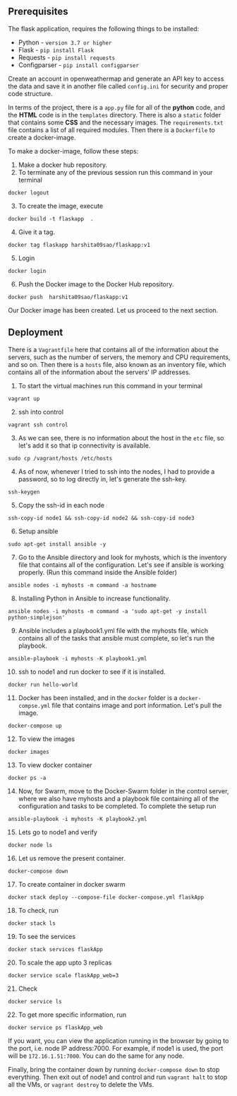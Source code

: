
## Prerequisites
The flask application, requires the following things to be installed:
- Python - `version 3.7 or higher`
- Flask - `pip install Flask`
- Requests - `pip install requests`
- Configparser - `pip install configparser`

Create an account in openweathermap and generate an API key to access the data and save it in another file called `config.ini` for security and proper code structure.

In terms of the project, there is a `app.py` file for all of the **python** code, and the **HTML** code is in the `templates` directory.
There is also a `static` folder that contains some **CSS** and the necessary images. The `requirements.txt` file contains a list of all required modules. Then there is a `Dockerfile` to create a docker-image.

To make a docker-image, follow these steps:
1. Make a docker hub repository.
2. To terminate any of the previous session run this command in your terminal 
  ```
  docker logout
  ```
 3. To create the image, execute
  ```
  docker build -t flaskapp  .
  ```
 4. Give it a tag.
  ```
  docker tag flaskapp harshita09sao/flaskapp:v1
  ```
 5. Login
   ```
   docker login
   ```
 6. Push the Docker image to the Docker Hub repository.
  ```
  docker push  harshita09sao/flaskapp:v1
  ```
 Our Docker image has been created. Let us proceed to the next section.
 
## Deployment
 
There is a `Vagrantfile` here that contains all of the information about the servers, such as the number of servers, the memory and CPU requirements, and so on. Then there is a `hosts` file, also known as an inventory file, which contains all of the information about the servers' IP addresses.

1. To start the virtual machines run this command in your terminal
  ```
  vagrant up
  ```
2. ssh into control
  ```
  vagrant ssh control
  ```
3. As we can see, there is no information about the host in the `etc` file, so let's add it so that ip connectivity is available.
  ```
  sudo cp /vagrant/hosts /etc/hosts
  ```
4. As of now, whenever I tried to ssh into the nodes, I had to provide a password, so to log directly in, let's generate the ssh-key.
  ```
  ssh-keygen
  ```
5. Copy the ssh-id in each node
  ```
  ssh-copy-id node1 && ssh-copy-id node2 && ssh-copy-id node3
  ```
6. Setup ansible
  ```
  sudo apt-get install ansible -y
  ```
7. Go to the Ansible directory and look for myhosts, which is the inventory file that contains all of the configuration. Let's see if ansible is working properly. (Run this command inside the Ansible folder)
  ```
  ansible nodes -i myhosts -m command -a hostname
  ```
8. Installing Python in Ansible to increase functionality.
  ```
  ansible nodes -i myhosts -m command -a 'sudo apt-get -y install python-simplejson'
  ```
9. Ansible includes a playbook1.yml file with the myhosts file, which contains all of the tasks that ansible must complete, so let's run the playbook.
  ```
  ansible-playbook -i myhosts -K playbook1.yml
  ```
10. ssh to node1 and run docker to see if it is installed.
  ```
  docker run hello-world
  ```
11. Docker has been installed, and in the `docker` folder is a `docker-compse.yml` file that contains image and port information. Let's pull the image.
  ```
  docker-compose up
  ```
12. To view the images
  ```
  docker images
  ```
13. To view docker container
  ```
  docker ps -a
  ```
14. Now, for Swarm, move to the Docker-Swarm folder in the control server, where we also have myhosts and a playbook file containing all of the configuration and tasks to be completed. To complete the setup run
  ```
  ansible-playbook -i myhosts -K playbook2.yml
  ```
15. Lets go to node1 and verify
  ```
  docker node ls
  ```
16. Let us remove the present container.
  ```
  docker-compose down
  ```
17. To create container in docker swarm
  ```
  docker stack deploy --compose-file docker-compose.yml flaskApp
  ```
 18. To check, run
   ```
   docker stack ls
   ```
 19. To see the services
   ```
   docker stack services flaskApp
   ```
 20. To scale the app upto 3 replicas
   ```
   docker service scale flaskApp_web=3
   ```
 21. Check 
   ```
   docker service ls
   ```
 22. To get more specific information, run
   ```
   docker service ps flaskApp_web
   ```
 
If you want, you can view the application running in the browser by going to the port, i.e. node IP address:7000. For example, if node1 is used, the port will be `172.16.1.51:7000`. You can do the same for any node.
 
Finally, bring the container down by running `docker-compose down` to stop everything. Then exit out of node1 and control and run `vagrant halt` to stop all the VMs, or `vagrant destroy` to delete the VMs.

